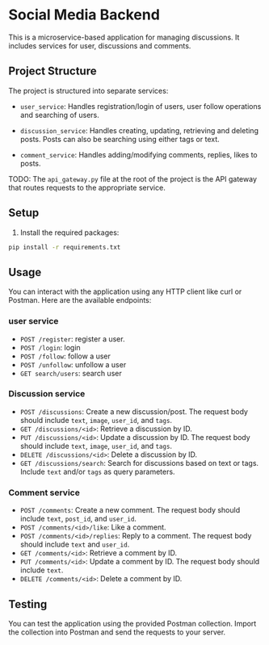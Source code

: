 # Social Media Backend

This is a microservice-based application for managing discussions. It includes services for user, discussions and comments.

## Project Structure

The project is structured into separate services:

- `user_service`: Handles registration/login of users, user follow operations and searching of users.

- `discussion_service`: Handles creating, updating, retrieving and deleting posts. Posts can also be searching using either tags or text.

- `comment_service`: Handles adding/modifying comments, replies, likes to posts.

TODO:
The `api_gateway.py` file at the root of the project is the API gateway that routes requests to the appropriate service.

## Setup

1. Install the required packages:

```bash
pip install -r requirements.txt
```

## Usage

You can interact with the application using any HTTP client like curl or Postman. Here are the available endpoints:

### user service

- `POST /register`: register a user.
- `POST /login`: login
- `POST /follow`: follow a user
- `POST /unfollow`: unfollow a user
- `GET search/users`: search user

### Discussion service

- `POST /discussions`: Create a new discussion/post. The request body should include `text`, `image`, `user_id`, and `tags`.
- `GET /discussions/<id>`: Retrieve a discussion by ID.
- `PUT /discussions/<id>`: Update a discussion by ID. The request body should include `text`, `image`, `user_id`, and `tags`.
- `DELETE /discussions/<id>`: Delete a discussion by ID.
- `GET /discussions/search`: Search for discussions based on text or tags. Include `text` and/or `tags` as query parameters.

### Comment service

- `POST /comments`: Create a new comment. The request body should include `text`, `post_id`, and `user_id`.
- `POST /comments/<id>/like`: Like a comment.
- `POST /comments/<id>/replies`: Reply to a comment. The request body should include `text` and `user_id`.
- `GET /comments/<id>`: Retrieve a comment by ID.
- `PUT /comments/<id>`: Update a comment by ID. The request body should include `text`.
- `DELETE /comments/<id>`: Delete a comment by ID.

## Testing

You can test the application using the provided Postman collection. Import the collection into Postman and send the requests to your server.
